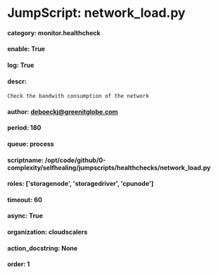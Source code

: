 
# JumpScript: network_load.py
        
#### category: monitor.healthcheck
#### enable: True
#### log: True
#### descr: 
```
Check the bandwith consumption of the network

```
#### author: deboeckj@greenitglobe.com
#### period: 180
#### queue: process
#### scriptname: /opt/code/github/0-complexity/selfhealing/jumpscripts/healthchecks/network_load.py
#### roles: ['storagenode', 'storagedriver', 'cpunode']
#### timeout: 60
#### async: True
#### organization: cloudscalers
#### action_docstring: None
#### order: 1